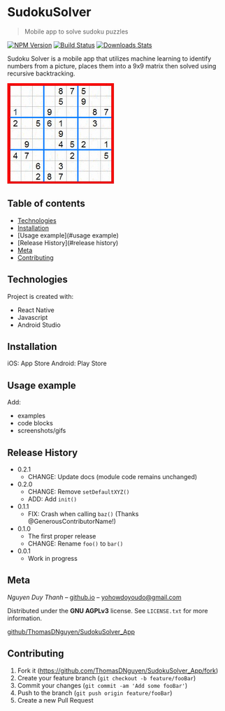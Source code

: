 # SudokuSolver
> Mobile app to solve sudoku puzzles

[![NPM Version][npm-image]][npm-url]
[![Build Status][travis-image]][travis-url]
[![Downloads Stats][npm-downloads]][npm-url]

Sudoku Solver is a mobile app that utilizes machine learning to identify numbers from a picture, places them into a 9x9 matrix then solved using
recursive backtracking.

![](header.gif)

## Table of contents
* [Technologies](#technologies)
* [Installation](#installation)
* [Usage example](#usage example)
* [Release History](#release history)
* [Meta](#meta)
* [Contributing](#contributing)

## Technologies
Project is created with:
* React Native
* Javascript
* Android Studio

## Installation

iOS: App Store
Android: Play Store

## Usage example

Add:
- examples
- code blocks
- screenshots/gifs

## Release History

* 0.2.1
    * CHANGE: Update docs (module code remains unchanged)
* 0.2.0
    * CHANGE: Remove `setDefaultXYZ()`
    * ADD: Add `init()`
* 0.1.1
    * FIX: Crash when calling `baz()` (Thanks @GenerousContributorName!)
* 0.1.0
    * The first proper release
    * CHANGE: Rename `foo()` to `bar()`
* 0.0.1
    * Work in progress

## Meta

*Nguyen Duy Thanh* – [github.io](https://#put#link#here) – yohowdoyoudo@gmail.com

Distributed under the **GNU AGPLv3** license. See ``LICENSE.txt`` for more information.

[github/ThomasDNguyen/SudokuSolver_App](https://https://github.com/ThomasDNguyen/SudokuSolver_App)

## Contributing

1. Fork it (<https://github.com/ThomasDNguyen/SudokuSolver_App/fork>)
2. Create your feature branch (`git checkout -b feature/fooBar`)
3. Commit your changes (`git commit -am 'Add some fooBar'`)
4. Push to the branch (`git push origin feature/fooBar`)
5. Create a new Pull Request

<!-- Markdown link & img dfn's -->
[npm-image]: https://img.shields.io/npm/v/datadog-metrics.svg?style=flat-square
[npm-url]: https://npmjs.org/package/datadog-metrics
[npm-downloads]: https://img.shields.io/npm/dm/datadog-metrics.svg?style=flat-square
[travis-image]: https://img.shields.io/travis/dbader/node-datadog-metrics/master.svg?style=flat-square
[travis-url]: https://travis-ci.org/dbader/node-datadog-metrics
[wiki]: https://github.com/yourname/yourproject/wiki
